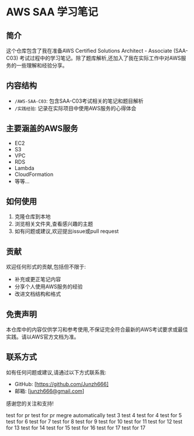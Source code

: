 # AWS SAA 学习笔记

## 简介

这个仓库包含了我在准备AWS Certified Solutions Architect - Associate (SAA-C03) 考试过程中的学习笔记。除了题库解析,还加入了我在实际工作中对AWS服务的一些理解和经验分享。

## 内容结构

- `/AWS-SAA-C03`: 包含SAA-C03考试相关的笔记和题目解析
- `/实践经验`: 记录在实际项目中使用AWS服务的心得体会

## 主要涵盖的AWS服务

- EC2
- S3
- VPC
- RDS
- Lambda
- CloudFormation
- 等等...

## 如何使用

1. 克隆仓库到本地
2. 浏览相关文件夹,查看感兴趣的主题
3. 如有问题或建议,欢迎提出issue或pull request

## 贡献

欢迎任何形式的贡献,包括但不限于:

- 补充或更正笔记内容
- 分享个人使用AWS服务的经验
- 改进文档结构和格式

## 免责声明

本仓库中的内容仅供学习和参考使用,不保证完全符合最新的AWS考试要求或最佳实践。请以AWS官方文档为准。

## 联系方式

如有任何问题或建议,请通过以下方式联系我:

- GitHub: [https://github.com/Junzh666]
- 邮箱: [junzh666@gmail.com]

感谢您的关注和支持!

test for pr
test for pr megre automatically
test 3
test 4
test for 4
test for 5
test for 6
test for 7
test for 8
test for 9
test for 10
test for 11
test for 12
test for 13
test for 14
test for 15
test for 16
test for 17
test for 17
